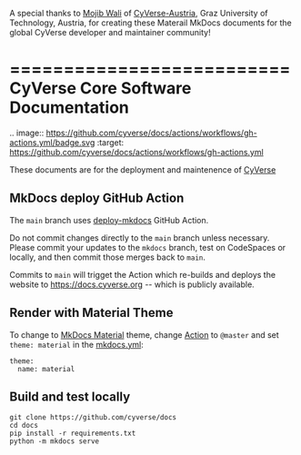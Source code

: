 A special thanks to [Mojib Wali](https://github.com/mb-wali) of [CyVerse-Austria](https://www.tugraz.at/sites/rdm/tools/cat-cyverse-austria), Graz University of Technology, Austria, for creating these Materail MkDocs documents for the global CyVerse developer and maintainer community!

==========================
 CyVerse Core Software Documentation
==========================

.. image:: https://github.com/cyverse/docs/actions/workflows/gh-actions.yml/badge.svg
        :target: https://github.com/cyverse/docs/actions/workflows/gh-actions.yml

These documents are for the deployment and maintenence of  [CyVerse](https://cyverse.org)

## MkDocs deploy GitHub Action

The `main` branch uses [deploy-mkdocs](https://github.com/marketplace/actions/deploy-mkdocs) GitHub Action.

Do not commit changes directly to the `main` branch unless necessary. Please commit your updates to the `mkdocs` branch, test on CodeSpaces or locally, and then commit those merges back to `main`.

Commits to `main` will trigget the Action which re-builds and deploys the website to https://docs.cyverse.org -- which is publicly available. 


## Render with Material Theme

To change to [MkDocs Material](https://squidfunk.github.io/mkdocs-material/) theme, change [Action](./github/workflows/main.yml) to `@master` and set `theme: material` in the [mkdocs.yml](./mkdocs.yml):

```
theme:
  name: material
```

## Build and test locally

```
git clone https://github.com/cyverse/docs
cd docs
pip install -r requirements.txt
python -m mkdocs serve
```

